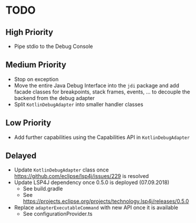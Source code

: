 # TODO

## High Priority
* Pipe stdio to the Debug Console

## Medium Priority
* Stop on exception
* Move the entire Java Debug Interface into the `jdi` package and add facade classes for breakpoints, stack frames, events, ... to decouple the backend from the debug adapter
* Split `KotlinDebugAdapter` into smaller handler classes

## Low Priority
* Add further capabilities using the Capabilities API in `KotlinDebugAdapter`

## Delayed
* Update `KotlinDebugAdapter` class once https://github.com/eclipse/lsp4j/issues/229 is resolved
* Update LSP4J dependency once 0.5.0 is deployed (07.09.2018)
    * See build.gradle
    * See https://projects.eclipse.org/projects/technology.lsp4j/releases/0.5.0
* Replace `adapterExecutableCommand` with new API once it is available
    * See configurationProvider.ts
